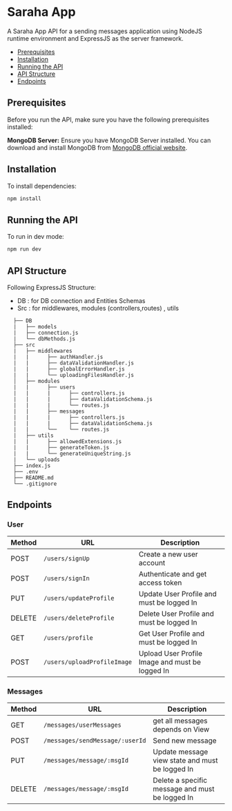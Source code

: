 # Saraha App

A Saraha App API for a sending messages application using NodeJS runtime environment and ExpressJS as the server framework.

- [Prerequisites](#prerequisites)
- [Installation](#installation)
- [Running the API](#running-the-api)
- [API Structure](#api-structure)
- [Endpoints](#endpoints)

## Prerequisites

Before you run the API, make sure you have the following prerequisites installed:

**MongoDB Server:** Ensure you have MongoDB Server installed. You can download and install MongoDB from [MongoDB official website](https://www.mongodb.com/try/download/community).

## Installation

To install dependencies:

```bash
npm install
```

## Running the API

To run in dev mode:

```bash
npm run dev
```

## API Structure

Following ExpressJS Structure:

- DB : for DB connection and Entities Schemas
- Src : for middlewares, modules (controllers,routes) , utils

```
  ├── DB
  |   ├── models
  |   ├── connection.js
  |   └── dbMethods.js
  ├── src
  |   ├── middlewares
  |   |      ├── authHandler.js
  |   |      ├── dataValidationHandler.js
  |   |      ├── globalErrorHandler.js
  |   |      └── uploadingFilesHandler.js
  │   ├── modules
  |   |      ├── users
  |   |      |      ├── controllers.js
  |   |      |      ├── dataValidationSchema.js
  |   |      |      └── routes.js
  |   |      ├── messages
  |   |      |      ├── controllers.js
  |   |      |      ├── dataValidationSchema.js
  |   |      └──    └── routes.js
  |   ├── utils
  |   |      ├── allowedExtensions.js
  |   |      ├── generateToken.js
  |   |      └── generateUniqueString.js
  |   └── uploads
  ├── index.js
  ├── .env
  ├── README.md
  └── .gitignore
```

## Endpoints

### User

| Method | URL                         | Description                                     |
| ------ | --------------------------- | ----------------------------------------------- |
| POST   | `/users/signUp`             | Create a new user account                       |
| POST   | `/users/signIn`             | Authenticate and get access token               |
| PUT    | `/users/updateProfile`      | Update User Profile and must be logged In       |
| DELETE | `/users/deleteProfile`      | Delete User Profile and must be logged In       |
| GET    | `/users/profile`            | Get User Profile and must be logged In          |
| POST   | `/users/uploadProfileImage` | Upload User Profile Image and must be logged In |

### Messages

| Method | URL                             | Description                                     |
| ------ | ------------------------------- | ----------------------------------------------- |
| GET    | `/messages/userMessages`        | get all messages depends on View                |
| POST   | `/messages/sendMessage/:userId` | Send new message                                |
| PUT    | `/messages/message/:msgId`      | Update message view state and must be logged In |
| DELETE | `/messages/message/:msgId`      | Delete a specific message and must be logged In |
